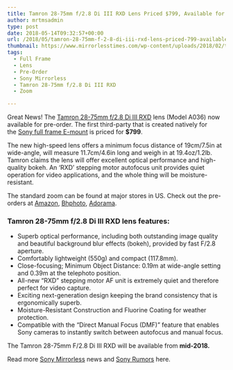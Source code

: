 ```yaml
---
title: Tamron 28-75mm f/2.8 Di III RXD Lens Priced $799, Available for Pre-Order!
author: mrtmsadmin
type: post
date: 2018-05-14T09:32:57+00:00
url: /2018/05/tamron-28-75mm-f-2-8-di-iii-rxd-lens-priced-799-available-for-pre-order/
thumbnail: https://www.mirrorlesstimes.com/wp-content/uploads/2018/02/tamron-28-75mm-f-2-8-di-iii-rxd-lens-1.jpg
tags:
  - Full Frame
  - Lens
  - Pre-Order
  - Sony Mirrorless
  - Tamron 28-75mm f/2.8 Di III RXD
  - Zoom

---
```

Great News! The [Tamron 28-75mm f/2.8 Di III RXD][1] lens (Model A036) now available for pre-order. The first third-party that is created natively for the [Sony full frame E-mount][2] is priced for **$799**.

The new high-speed lens offers a minimum focus distance of 19cm/7.5in at wide-angle, will measure 11.7cm/4.6in long and weigh in at 19.4oz/1.2lb. Tamron claims the lens will offer excellent optical performance and high-quality bokeh. An ‘RXD’ stepping motor autofocus unit provides quiet operation for video applications, and the whole thing will be moisture-resistant.

The standard zoom can be found at major stores in US. Check out the pre-orders at <a href="https://www.amazon.com/Tamron-28-75mm-Mirrorles-Sandisk-Extreme/dp/B07B1S23DR/?tag=daicamnew-20" target="_blank" rel="follow external noopener noreferrer" data-wpel-link="external" data-amzn-asin="B07B1S23DR">Amazon</a>, <a href="https://www.bhphotovideo.com/c/product/1393332-REG/tamron_a036_28_75mm_f_2_8_di_iii.html/BI/20175/KBID/14249/" target="_blank" rel="follow external noopener noreferrer" data-wpel-link="external">Bhphoto</a>, <a href="https://www.adorama.com/tm2875soe.html?kbid=68292" target="_blank" rel="follow external noopener noreferrer" data-wpel-link="external">Adorama</a>.<!--more-->

### Tamron 28-75mm f/2.8 Di III RXD lens features:

  * Superb optical performance, including both outstanding image quality and beautiful background blur effects (bokeh), provided by fast F/2.8 aperture.
  * Comfortably lightweight (550g) and compact (117.8mm).
  * Close-focusing; Minimum Object Distance: 0.19m at wide-angle setting and 0.39m at the telephoto position.
  * All-new “RXD” stepping motor AF unit is extremely quiet and therefore perfect for video capture.
  * Exciting next-generation design keeping the brand consistency that is ergonomically superb.
  * Moisture-Resistant Construction and Fluorine Coating for weather protection.
  * Compatible with the “Direct Manual Focus (DMF)” feature that enables Sony cameras to instantly switch between autofocus and manual focus.

The Tamron 28-75mm F/2.8 Di III RXD will be available from **mid-2018.**

Read more <a href="https://www.mirrorlesstimes.com/tags/sony-mirrorless/" target="_blank" rel="noopener">Sony Mirrorless</a> news and <a href="https://www.dailycameranews.com/tag/sony-rumors/" target="_blank" rel="noopener">Sony Rumors</a> here.

 [1]: https://www.mirrorlesstimes.com/tags/tamron-28-75mm-f-2-8-di-iii-rxd/
 [2]: https://www.dailycameranews.com/2017/03/best-sony-full-frame-e-mount-lenses/